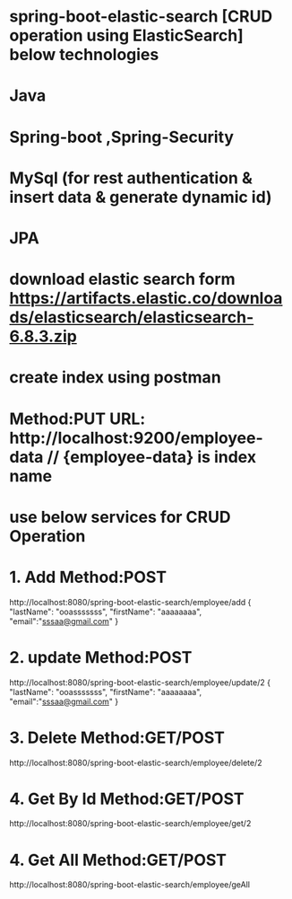 # spring-boot-elastic-search [CRUD operation using ElasticSearch] below technologies

# Java
# Spring-boot ,Spring-Security
# MySql (for rest authentication & insert data & generate dynamic id)
# JPA
# download elastic search form https://artifacts.elastic.co/downloads/elasticsearch/elasticsearch-6.8.3.zip
# create index using postman 
# Method:PUT URL: http://localhost:9200/employee-data // {employee-data} is index name 

# use below services for CRUD Operation

# 1. Add Method:POST 
http://localhost:8080/spring-boot-elastic-search/employee/add
{
	"lastName": "ooasssssss",
	"firstName": "aaaaaaaa",
	"email":"sssaa@gmail.com"
} 
# 2. update Method:POST 
http://localhost:8080/spring-boot-elastic-search/employee/update/2
{
	"lastName": "ooasssssss",
	"firstName": "aaaaaaaa",
	"email":"sssaa@gmail.com"
} 
# 3. Delete Method:GET/POST 
http://localhost:8080/spring-boot-elastic-search/employee/delete/2
# 4. Get By Id Method:GET/POST 
http://localhost:8080/spring-boot-elastic-search/employee/get/2
# 4. Get All Method:GET/POST 
http://localhost:8080/spring-boot-elastic-search/employee/geAll

 